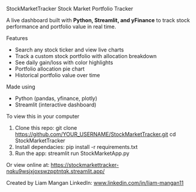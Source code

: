 StockMarketTracker
Stock Market Portfolio Tracker

A live dashboard built with **Python, Streamlit, and yFinance** to track stock performance and portfolio value in real time.  

Features
- Search any stock ticker and view live charts
- Track a custom stock portfolio with allocation breakdown
- See daily gain/loss with color highlights
- Portfolio allocation pie chart
- Historical portfolio value over time

Made using
- Python (pandas, yfinance, plotly)
- Streamlit (interactive dashboard)

To view this in your computer
1. Clone this repo:
   git clone https://github.com/YOUR_USERNAME/StockMarketTracker.git
   cd StockMarketTracker
2. Install dependacies: pip install -r requirements.txt
3. Run the app: streamlit run StockMarketApp.py

Or view online at: https://stockmarkettracker-nqku9wsjxjoxswzpptntqk.streamlit.app/

Created by Liam Mangan
LinkedIn: www.linkedin.com/in/liam-mangan11
